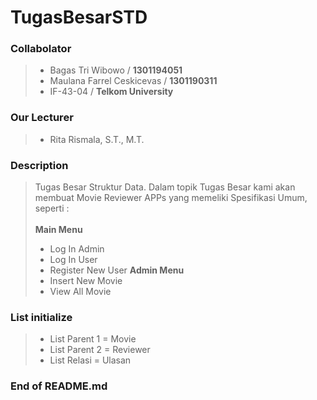 # **TugasBesarSTD**

### Collabolator
>- Bagas Tri Wibowo / **1301194051**<br>
>- Maulana Farrel Ceskicevas / **1301190311**<br>
>- IF-43-04 / **Telkom University**<br>

### Our Lecturer
>- Rita Rismala, S.T., M.T. <br>

### Description
> Tugas Besar Struktur Data. Dalam topik Tugas Besar kami akan membuat Movie Reviewer APPs yang memeliki Spesifikasi Umum, seperti : <br><br>
**Main Menu** <br>
  >- Log In Admin
  >- Log In User 
  >- Register New User
**Admin Menu**<br>
  >- Insert New Movie 
  >- View All Movie 

### List initialize
>- List Parent 1 = Movie
>- List Parent 2 = Reviewer
>- List Relasi = Ulasan

### End of README.md

